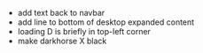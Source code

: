 - add text back to navbar
- add line to bottom of desktop expanded content
- loading D is briefly in top-left corner
- make darkhorse X black